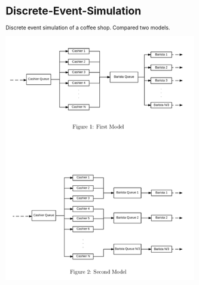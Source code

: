 # Discrete-Event-Simulation
Discrete event simulation of a coffee shop. Compared two models. 

![models](https://github.com/eminayar/Discrete-Event-Simulation/blob/master/models.png?raw=true)
